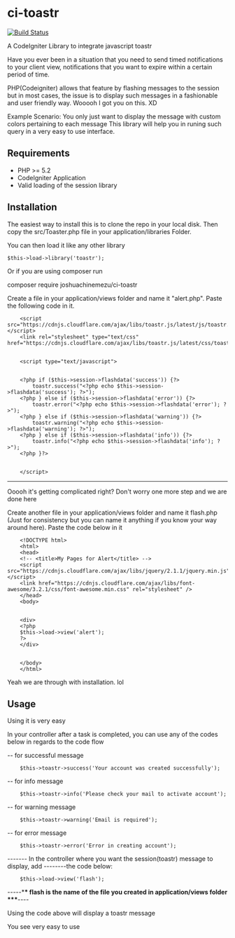 # ci-toastr

[![Build Status](https://travis-ci.org/joshuachinemezu/ci-toastr.svg?branch=master)](https://travis-ci.org/joshuachinemezu/ci-toastr)

A CodeIgniter Library to integrate javascript toastr

Have you ever been in a situation that you need to send timed notifications to your client view, notifications that you want to expire within a certain period of time.

PHP(Codeigniter) allows that feature by flashing messages to the session but in most cases, the issue is to display such messages in a fashionable and user friendly way.
Wooooh I got you on this. XD

Example Scenario:
You only just want to display the message with custom colors pertaining to each message
This library will help you in runing such query in a very easy to use interface.

## Requirements

- PHP >= 5.2
- CodeIgniter Application
- Valid loading of the session library

## Installation

The easiest way to install this is to clone the repo in your local disk.
Then copy the src/Toaster.php file in your application/libraries Folder.

You can then load it like any other library

    $this->load->library('toastr');

Or if you are using composer run

composer require joshuachinemezu/ci-toastr

Create a file in your application/views folder and name it "alert.php". Paste the following code in it.

        <script src="https://cdnjs.cloudflare.com/ajax/libs/toastr.js/latest/js/toastr.min.js"></script>
        <link rel="stylesheet" type="text/css" href="https://cdnjs.cloudflare.com/ajax/libs/toastr.js/latest/css/toastr.min.css">


        <script type="text/javascript">


        <?php if ($this->session->flashdata('success')) {?>
            toastr.success("<?php echo $this->session->flashdata('success'); ?>");
        <?php } else if ($this->session->flashdata('error')) {?>
            toastr.error("<?php echo $this->session->flashdata('error'); ?>");
        <?php } else if ($this->session->flashdata('warning')) {?>
            toastr.warning("<?php echo $this->session->flashdata('warning'); ?>");
        <?php } else if ($this->session->flashdata('info')) {?>
            toastr.info("<?php echo $this->session->flashdata('info'); ?>");
        <?php }?>


        </script>

---

Ooooh it's getting complicated right? Don't worry one more step and we are done here

Create another file in your application/views folder and name it flash.php (Just for consistency but you can name it anything if you know your way around here). Paste the code below in it

        <!DOCTYPE html>
        <html>
        <head>
        <!-- <title>My Pages for Alert</title> -->
        <script src="https://cdnjs.cloudflare.com/ajax/libs/jquery/2.1.1/jquery.min.js"></script>
        <link href="https://cdnjs.cloudflare.com/ajax/libs/font-awesome/3.2.1/css/font-awesome.min.css" rel="stylesheet" />
        </head>
        <body>


        <div>
        <?php
        $this->load->view('alert');
        ?>
        </div>


        </body>
        </html>

Yeah we are through with installation. lol

## Usage

Using it is very easy

In your controller after a task is completed, you can use any of the codes below in regards to the code flow

-- for successful message

        $this->toastr->success('Your account was created successfully');

-- for info message

        $this->toastr->info('Please check your mail to activate account');

-- for warning message

        $this->toastr->warning('Email is required');

-- for error message

        $this->toastr->error('Error in creating account');

------- In the controller where you want the session(toastr) message to display, add
--------the code below:

        $this->load->view('flash');

-----\***\* flash is the name of the file you created in application/views folder \*\*\***----

Using the code above will display a toastr message

You see very easy to use
